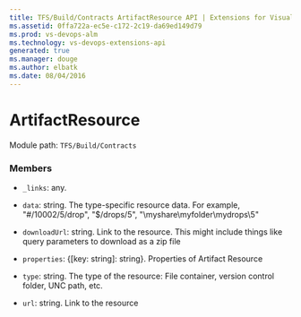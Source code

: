 ```yaml
---
title: TFS/Build/Contracts ArtifactResource API | Extensions for Visual Studio Team Services
ms.assetid: 0ffa722a-ec5e-c172-2c19-da69ed149d79
ms.prod: vs-devops-alm
ms.technology: vs-devops-extensions-api
generated: true
ms.manager: douge
ms.author: elbatk
ms.date: 08/04/2016
---
```


# ArtifactResource

Module path: `TFS/Build/Contracts`


### Members

* `_links`: any. 

* `data`: string. The type-specific resource data. For example, &quot;#/10002/5/drop&quot;, &quot;$/drops/5&quot;, &quot;\\myshare\myfolder\mydrops\5&quot;

* `downloadUrl`: string. Link to the resource. This might include things like query parameters to download as a zip file

* `properties`: {[key: string]: string}. Properties of Artifact Resource

* `type`: string. The type of the resource: File container, version control folder, UNC path, etc.

* `url`: string. Link to the resource

